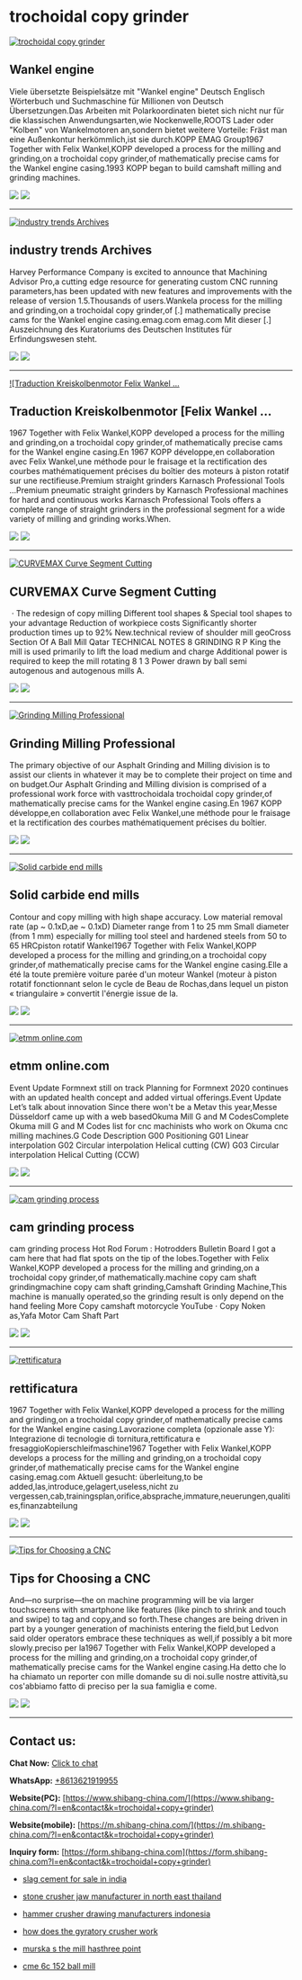 # trochoidal copy grinder

<a href="https://swt.shibang-china.com/?l=en&img&k=trochoidal+copy+grinder" target="_blank">![trochoidal copy grinder](http://static.shibang-china.com/all-800x300/1466.jpg)</a>

## Wankel engine
Viele &#252;bersetzte Beispiels&#228;tze mit &quot;Wankel engine&quot; Deutsch Englisch W&#246;rterbuch und Suchmaschine f&#252;r Millionen von Deutsch &#220;bersetzungen.Das Arbeiten mit Polarkoordinaten bietet sich nicht nur f&#252;r die klassischen Anwendungsarten,wie Nockenwelle,ROOTS Lader oder &quot;Kolben&quot; von Wankelmotoren an,sondern bietet weitere Vorteile: Fr&#228;st man eine Au&#223;enkontur herk&#246;mmlich,ist sie durch.KOPP EMAG Group1967 Together with Felix Wankel,KOPP developed a process for the milling and grinding,on a trochoidal copy grinder,of mathematically precise cams for the Wankel engine casing.1993 KOPP began to build camshaft milling and grinding machines.


<a href="https://whatsapp.shibangsoft.com/WhatsApp.php" target="_blank" title="WhatsApp">![](http://static.shibang-china.com/icon/whatsapp.png)</a> <a href="https://swt.shibang-china.com/?l=en&icon&k=trochoidal+copy+grinder" target="_blank">![](http://static.shibang-china.com/icon/chat-en.png)</a>

---

<a href="https://swt.shibang-china.com/?l=en&img&k=trochoidal+copy+grinder" target="_blank">![industry trends Archives](http://static.shibang-china.com/all-800x300/428.jpg)</a>

## industry trends Archives
Harvey Performance Company is excited to announce that Machining Advisor Pro,a cutting edge resource for generating custom CNC running parameters,has been updated with new features and improvements with the release of version 1.5.Thousands of users.Wankela process for the milling and grinding,on a trochoidal copy grinder,of [.] mathematically precise cams for the Wankel engine casing.emag.com emag.com Mit dieser [.] Auszeichnung des Kuratoriums des Deutschen Institutes f&#252;r Erfindungswesen steht.


<a href="https://whatsapp.shibangsoft.com/WhatsApp.php" target="_blank" title="WhatsApp">![](http://static.shibang-china.com/icon/whatsapp.png)</a> <a href="https://swt.shibang-china.com/?l=en&icon&k=trochoidal+copy+grinder" target="_blank">![](http://static.shibang-china.com/icon/chat-en.png)</a>

---

<a href="https://swt.shibang-china.com/?l=en&img&k=trochoidal+copy+grinder" target="_blank">![Traduction Kreiskolbenmotor [Felix Wankel …](http://static.shibang-china.com/all-800x300/34.jpg)</a>

## Traduction Kreiskolbenmotor [Felix Wankel …
1967 Together with Felix Wankel,KOPP developed a process for the milling and grinding,on a trochoidal copy grinder,of mathematically precise cams for the Wankel engine casing.En 1967 KOPP d&#233;veloppe,en collaboration avec Felix Wankel,une m&#233;thode pour le fraisage et la rectification des courbes math&#233;matiquement pr&#233;cises du bo&#238;tier des moteurs &#224; piston rotatif sur une rectifieuse.Premium straight grinders Karnasch Professional Tools …Premium pneumatic straight grinders by Karnasch Professional machines for hard and continuous works Karnasch Professional Tools offers a complete range of straight grinders in the professional segment for a wide variety of milling and grinding works.When.


<a href="https://whatsapp.shibangsoft.com/WhatsApp.php" target="_blank" title="WhatsApp">![](http://static.shibang-china.com/icon/whatsapp.png)</a> <a href="https://swt.shibang-china.com/?l=en&icon&k=trochoidal+copy+grinder" target="_blank">![](http://static.shibang-china.com/icon/chat-en.png)</a>

---

<a href="https://swt.shibang-china.com/?l=en&img&k=trochoidal+copy+grinder" target="_blank">![CURVEMAX Curve Segment Cutting](http://static.shibang-china.com/all-800x300/1329.jpg)</a>

## CURVEMAX Curve Segment Cutting
&nbsp;&#0183;&#32; The redesign of copy milling Different tool shapes &amp; Special tool shapes to your advantage Reduction of workpiece costs Significantly shorter production times up to 92% New.technical review of shoulder mill geoCross Section Of A Ball Mill Qatar TECHNICAL NOTES 8 GRINDING R P King the mill is used primarily to lift the load medium and charge Additional power is required to keep the mill rotating 8 1 3 Power drawn by ball semi autogenous and autogenous mills A.


<a href="https://whatsapp.shibangsoft.com/WhatsApp.php" target="_blank" title="WhatsApp">![](http://static.shibang-china.com/icon/whatsapp.png)</a> <a href="https://swt.shibang-china.com/?l=en&icon&k=trochoidal+copy+grinder" target="_blank">![](http://static.shibang-china.com/icon/chat-en.png)</a>

---

<a href="https://swt.shibang-china.com/?l=en&img&k=trochoidal+copy+grinder" target="_blank">![Grinding Milling Professional](http://static.shibang-china.com/all-800x300/226.jpg)</a>

## Grinding Milling Professional
The primary objective of our Asphalt Grinding and Milling division is to assist our clients in whatever it may be to complete their project on time and on budget.Our Asphalt Grinding and Milling division is comprised of a professional work force with vasttrochoidala trochoidal copy grinder,of mathematically precise cams for the Wankel engine casing.En 1967 KOPP d&#233;veloppe,en collaboration avec Felix Wankel,une m&#233;thode pour le fraisage et la rectification des courbes math&#233;matiquement pr&#233;cises du bo&#238;tier.


<a href="https://whatsapp.shibangsoft.com/WhatsApp.php" target="_blank" title="WhatsApp">![](http://static.shibang-china.com/icon/whatsapp.png)</a> <a href="https://swt.shibang-china.com/?l=en&icon&k=trochoidal+copy+grinder" target="_blank">![](http://static.shibang-china.com/icon/chat-en.png)</a>

---

<a href="https://swt.shibang-china.com/?l=en&img&k=trochoidal+copy+grinder" target="_blank">![Solid carbide end mills](http://static.shibang-china.com/all-800x300/1335.jpg)</a>

## Solid carbide end mills
Contour and copy milling with high shape accuracy. Low material removal rate (ap ~ 0.1xD,ae ~ 0.1xD) Diameter range from 1 to 25 mm Small diameter (from 1 mm) especially for milling tool steel and hardened steels from 50 to 65 HRCpiston rotatif Wankel1967 Together with Felix Wankel,KOPP developed a process for the milling and grinding,on a trochoidal copy grinder,of mathematically precise cams for the Wankel engine casing.Elle a &#233;t&#233; la toute premi&#232;re voiture par&#233;e d'un moteur Wankel (moteur &#224; piston rotatif fonctionnant selon le cycle de Beau de Rochas,dans lequel un piston &#171; triangulaire &#187; convertit l'&#233;nergie issue de la.


<a href="https://whatsapp.shibangsoft.com/WhatsApp.php" target="_blank" title="WhatsApp">![](http://static.shibang-china.com/icon/whatsapp.png)</a> <a href="https://swt.shibang-china.com/?l=en&icon&k=trochoidal+copy+grinder" target="_blank">![](http://static.shibang-china.com/icon/chat-en.png)</a>

---

<a href="https://swt.shibang-china.com/?l=en&img&k=trochoidal+copy+grinder" target="_blank">![etmm online.com](http://static.shibang-china.com/all-800x300/1114.jpg)</a>

## etmm online.com
Event Update Formnext still on track Planning for Formnext 2020 continues with an updated health concept and added virtual offerings.Event Update Let’s talk about innovation Since there won't be a Metav this year,Messe D&#252;sseldorf came up with a web basedOkuma Mill G and M CodesComplete Okuma mill G and M Codes list for cnc machinists who work on Okuma cnc milling machines.G Code Description G00 Positioning G01 Linear interpolation G02 Circular interpolation Helical cutting (CW) G03 Circular interpolation Helical Cutting (CCW)


<a href="https://whatsapp.shibangsoft.com/WhatsApp.php" target="_blank" title="WhatsApp">![](http://static.shibang-china.com/icon/whatsapp.png)</a> <a href="https://swt.shibang-china.com/?l=en&icon&k=trochoidal+copy+grinder" target="_blank">![](http://static.shibang-china.com/icon/chat-en.png)</a>

---

<a href="https://swt.shibang-china.com/?l=en&img&k=trochoidal+copy+grinder" target="_blank">![cam grinding process](http://static.shibang-china.com/all-800x300/109.jpg)</a>

## cam grinding process
cam grinding process Hot Rod Forum : Hotrodders Bulletin Board I got a cam here that had flat spots on the tip of the lobes.Together with Felix Wankel,KOPP developed a process for the milling and grinding,on a trochoidal copy grinder,of mathematically.machine copy cam shaft grindingmachine copy cam shaft grinding,Camshaft Grinding Machine,This machine is manually operated,so the grinding result is only depend on the hand feeling More Copy camshaft motorcycle YouTube &#183; Copy Noken as,Yafa Motor Cam Shaft Part


<a href="https://whatsapp.shibangsoft.com/WhatsApp.php" target="_blank" title="WhatsApp">![](http://static.shibang-china.com/icon/whatsapp.png)</a> <a href="https://swt.shibang-china.com/?l=en&icon&k=trochoidal+copy+grinder" target="_blank">![](http://static.shibang-china.com/icon/chat-en.png)</a>

---

<a href="https://swt.shibang-china.com/?l=en&img&k=trochoidal+copy+grinder" target="_blank">![rettificatura](http://static.shibang-china.com/all-800x300/16.jpg)</a>

## rettificatura
1967 Together with Felix Wankel,KOPP developed a process for the milling and grinding,on a trochoidal copy grinder,of mathematically precise cams for the Wankel engine casing.Lavorazione completa (opzionale asse Y): Integrazione di tecnologie di tornitura,rettificatura e fresaggioKopierschleifmaschine1967 Together with Felix Wankel,KOPP develops a process for the milling and grinding,on a trochoidal copy grinder,of mathematically precise cams for the Wankel engine casing.emag.com Aktuell gesucht: &#252;berleitung,to be added,las,introduce,gelagert,useless,nicht zu vergessen,cab,trainingsplan,orifice,absprache,immature,neuerungen,qualities,finanzabteilung


<a href="https://whatsapp.shibangsoft.com/WhatsApp.php" target="_blank" title="WhatsApp">![](http://static.shibang-china.com/icon/whatsapp.png)</a> <a href="https://swt.shibang-china.com/?l=en&icon&k=trochoidal+copy+grinder" target="_blank">![](http://static.shibang-china.com/icon/chat-en.png)</a>

---

<a href="https://swt.shibang-china.com/?l=en&img&k=trochoidal+copy+grinder" target="_blank">![Tips for Choosing a CNC](http://static.shibang-china.com/all-800x300/261.jpg)</a>

## Tips for Choosing a CNC
And—no surprise—the on machine programming will be via larger touchscreens with smartphone like features (like pinch to shrink and touch and swipe) to tag and copy,and so forth.These changes are being driven in part by a younger generation of machinists entering the field,but Ledvon said older operators embrace these techniques as well,if possibly a bit more slowly.preciso per la1967 Together with Felix Wankel,KOPP developed a process for the milling and grinding,on a trochoidal copy grinder,of mathematically precise cams for the Wankel engine casing.Ha detto che lo ha chiamato un reporter con mille domande su di noi.sulle nostre attivit&#224;,su cos'abbiamo fatto di preciso per la sua famiglia e come.


<a href="https://whatsapp.shibangsoft.com/WhatsApp.php" target="_blank" title="WhatsApp">![](http://static.shibang-china.com/icon/whatsapp.png)</a> <a href="https://swt.shibang-china.com/?l=en&icon&k=trochoidal+copy+grinder" target="_blank">![](http://static.shibang-china.com/icon/chat-en.png)</a>

---
## Contact us:

**Chat Now:** [Click to chat](https://swt.shibang-china.com?l=en&contact&k=trochoidal+copy+grinder)

**WhatsApp:**  [+8613621919955](https://whatsapp.shibangsoft.com/WhatsApp.php)

**Website(PC):** [https://www.shibang-china.com/](https://www.shibang-china.com/?l=en&contact&k=trochoidal+copy+grinder)

**Website(mobile):** [https://m.shibang-china.com/](https://m.shibang-china.com/?l=en&contact&k=trochoidal+copy+grinder)

**Inquiry form:** [https://form.shibang-china.com](https://form.shibang-china.com?l=en&contact&k=trochoidal+copy+grinder)

* [slag cement for sale in india](../162/slag%20cement%20for%20sale%20in%20india.md)

* [stone crusher jaw manufacturer in north east thailand](../168/stone%20crusher%20jaw%20manufacturer%20in%20north%20east%20thailand.md)

* [hammer crusher drawing manufacturers indonesia](../168/hammer%20crusher%20drawing%20manufacturers%20indonesia.md)

* [how does the gyratory crusher work ](../170/how%20does%20the%20gyratory%20crusher%20work%20.md)

* [murska s the mill hasthree point](../168/murska%20s%20the%20mill%20hasthree%20point.md)

* [cme 6c 152 ball mill](../168/cme%206c%20152%20ball%20mill.md)